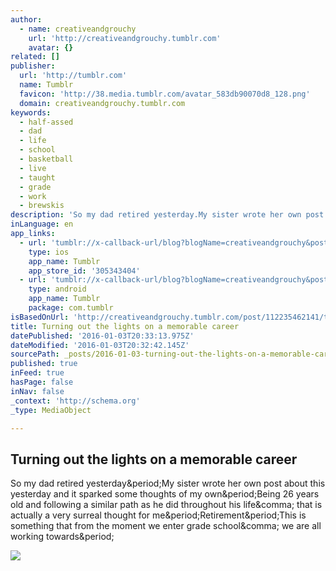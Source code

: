 ```yaml
---
author:
  - name: creativeandgrouchy
    url: 'http://creativeandgrouchy.tumblr.com'
    avatar: {}
related: []
publisher:
  url: 'http://tumblr.com'
  name: Tumblr
  favicon: 'http://38.media.tumblr.com/avatar_583db90070d8_128.png'
  domain: creativeandgrouchy.tumblr.com
keywords:
  - half-assed
  - dad
  - life
  - school
  - basketball
  - live
  - taught
  - grade
  - work
  - brewskis
description: 'So my dad retired yesterday.My sister wrote her own post about this yesterday and it sparked some thoughts of my own.Being 26 years old and following a similar path as he did throughout his life, that is actually a very surreal thought for me.Retirement.This is something that from the moment we enter grade school, we are all working towards.'
inLanguage: en
app_links:
  - url: 'tumblr://x-callback-url/blog?blogName=creativeandgrouchy&postID=112235462141'
    type: ios
    app_name: Tumblr
    app_store_id: '305343404'
  - url: 'tumblr://x-callback-url/blog?blogName=creativeandgrouchy&postID=112235462141'
    type: android
    app_name: Tumblr
    package: com.tumblr
isBasedOnUrl: 'http://creativeandgrouchy.tumblr.com/post/112235462141/turning-out-the-lights-on-a-memorable-career'
title: Turning out the lights on a memorable career
datePublished: '2016-01-03T20:33:13.975Z'
dateModified: '2016-01-03T20:32:42.145Z'
sourcePath: _posts/2016-01-03-turning-out-the-lights-on-a-memorable-career.md
published: true
inFeed: true
hasPage: false
inNav: false
_context: 'http://schema.org'
_type: MediaObject

---
```

<article style=""><h1>Turning out the lights on a memorable career</h1><p>So my dad retired yesterday&amp;period;My sister wrote her own post about this yesterday and it sparked some thoughts of my own&amp;period;Being 26 years old and following a similar path as he did throughout his life&amp;comma; that is actually a very surreal thought for me&amp;period;Retirement&amp;period;This is something that from the moment we enter grade school&amp;comma; we are all working towards&amp;period;</p><img src="https://31.media.tumblr.com/49b2e91502b193e468b44b5a6b4e20da/tumblr_inline_nkfya2ItpJ1sw31px.gif" /></article>